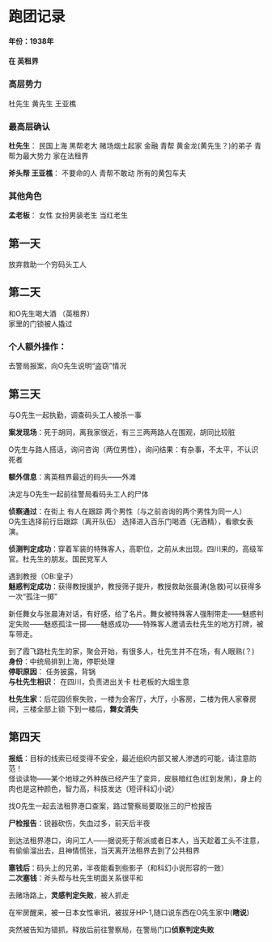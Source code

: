# 跑团记录
#### 年份：1938年

#### 在 英租界

### 高层势力
杜先生 黄先生 王亚樵

### 最高层确认 
**杜先生**： 民国上海 黑帮老大 赌场烟土起家 金融 青帮 黄金龙(黄先生？)的弟子
      青帮为最大势力 家在法租界

**斧头帮 王亚樵**： 不要命的人 青帮不敢动 所有的黄包车夫

### 其他角色
**孟老板**： 女性 女扮男装老生 当红老生

## 第一天 
放弃救助一个穷码头工人
## 第二天 
和O先生喝大酒 （英租界）  
家里的门锁被人撬过  
### 个人额外操作：  
去警局报案，向O先生说明“盗窃”情况  
## 第三天 
与O先生一起执勤，调查码头工人被杀一事    
  
**案发现场**：死于胡同，离我家很近，有三三两两路人在围观，胡同比较脏  
  
O先生与路人搭话，询问咨询（两位男性），询问结果：有杂事，不太平，不认识死者  
  
**额外信息**：离英租界最近的码头——外滩  
  
决定与O先生一起前往警局看码头工人的尸体  
  
**侦察通过**：在街上 有人在跟踪 两个男性（与之前咨询的两个男性为同一人）  
O先生选择前行后跟踪（离开队伍）
选择进入百乐门喝酒（无酒精），看歌女表演。  
  
**侦测判定成功**：穿着军装的特殊客人，高职位，之前从未出现。四川来的，高级军官。杜先生的朋友。国民党军人  
  
遇到教授（OB:皇子）  
**魅惑判定成功**：获得教授援护，教授筛子提升，教授救助张晨涛(急救)可以获得多一次“孤注一掷”  
  
新任舞女与张晨涛对话，有好感，给了名片。舞女被特殊客人强制带走——魅惑判定失败——魅惑孤注一掷——魅惑成功——特殊客人邀请去杜先生的地方打牌，被车带走。  
  
到了霞飞路杜先生的家，聚会开始，有很多人，杜先生并不在场，有人眼熟(？)  
**身份**：中统局排到上海，停职处理  
**停职原因**： 任务披露，背锅  
**与杜先生相识**： 在四川，负责进出关卡 杜老板的大烟生意  
  
**杜先生家**：后花园侦察失败，一楼为会客厅，大厅，小客房，二楼为佣人家眷房间，三楼全部上锁
下到一楼后，**舞女消失**  

## 第四天 
**报纸**：目标的线索已经变得不安全，最近组织内部又被人渗透的可能，请注意防范！  
 怪谈读物——某个地球之外种族已经产生了变异，皮肤暗红色(红到发黑)，身上的肉也是这种颜色，智力高，科技发达（短评科幻小说）  
             
找O先生一起去法租界港口查案，路过警察局要取张三的尸检报告       
  
**尸检报告**：锐器砍伤，失血过多，前天后半夜  

到达法租界港口，询问工人——据说死于帮派或者日本人，当天趁着工头不注意，有偷偷溜出去，且神情慌张，当天离开法租界去到了公共租界  

**塞钱后**：码头上的兄弟，半夜能看到些影子（和科幻小说形容的一致）  
**二次塞钱**：斧头帮与杜先生明面关系很平和  
  
去赌场路上，**灵感判定失败**，被人抓走  
  
在牢房醒来，被一日本女性审讯，被拔牙HP-1,随口说东西在O先生家中(**瞎说**)  

突然被告知为错抓，释放后前往警察局，在警局门口**侦察判定失败**

                      

          

                     
          
          
